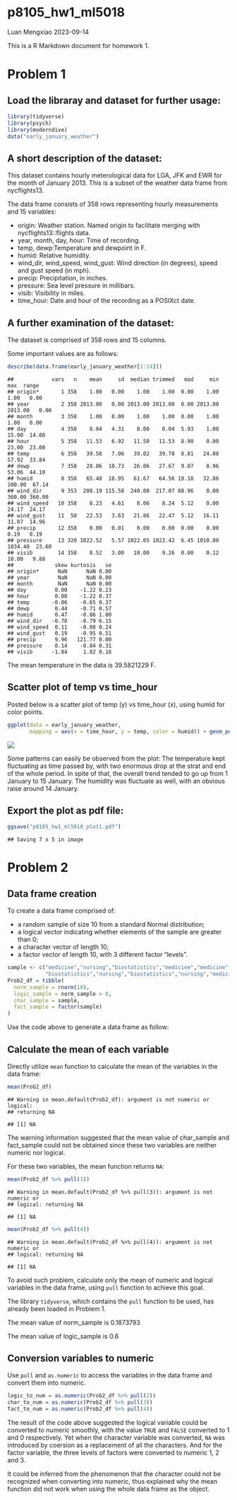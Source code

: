 p8105_hw1_ml5018
================
Luan Mengxiao
2023-09-14

This is a R Markdown document for homework 1.

# Problem 1

## Load the libraray and dataset for further usage:

``` r
library(tidyverse)
library(psych)
library(moderndive)
data("early_january_weather")
```

## A short description of the dataset:

This dataset contains hourly meterological data for LGA, JFK and EWR for
the month of January 2013. This is a subset of the weather data frame
from nycflights13.

The data frame consists of 358 rows representing hourly measurements and
15 variables:

- origin: Weather station. Named origin to facilitate merging with
  nycflights13::flights data.
- year, month, day, hour: Time of recording.
- temp, dewp:Temperature and dewpoint in F.
- humid: Relative humidity.
- wind_dir, wind_speed, wind_gust: Wind direction (in degrees), speed
  and gust speed (in mph).
- precip: Precipitation, in inches.
- pressure: Sea level pressure in millibars.
- visib: Visibility in miles.
- time_hour: Date and hour of the recording as a POSIXct date.

## A further examination of the dataset:

The dataset is comprised of 358 rows and 15 columns.

Some important values are as follows:

``` r
describe(data.frame(early_january_weather[1:14]))
```

    ##            vars   n    mean     sd  median trimmed   mad     min     max  range
    ## origin*       1 358    1.00   0.00    1.00    1.00  0.00    1.00    1.00   0.00
    ## year          2 358 2013.00   0.00 2013.00 2013.00  0.00 2013.00 2013.00   0.00
    ## month         3 358    1.00   0.00    1.00    1.00  0.00    1.00    1.00   0.00
    ## day           4 358    8.04   4.31    8.00    8.04  5.93    1.00   15.00  14.00
    ## hour          5 358   11.53   6.92   11.50   11.53  8.90    0.00   23.00  23.00
    ## temp          6 358   39.58   7.06   39.02   39.70  8.81   24.08   57.92  33.84
    ## dewp          7 358   28.06  10.73   26.06   27.67  9.07    8.96   53.06  44.10
    ## humid         8 358   65.48  18.95   61.67   64.56 18.18   32.86  100.00  67.14
    ## wind_dir      9 353  208.19 115.58  240.00  217.07 88.96    0.00  360.00 360.00
    ## wind_speed   10 358    8.23   4.61    8.06    8.24  5.12    0.00   24.17  24.17
    ## wind_gust    11  50   22.53   3.63   21.86   22.47  5.12   16.11   31.07  14.96
    ## precip       12 358    0.00   0.01    0.00    0.00  0.00    0.00    0.19   0.19
    ## pressure     13 320 1022.52   5.57 1022.05 1022.42  6.45 1010.80 1034.40  23.60
    ## visib        14 358    8.52   3.00   10.00    9.26  0.00    0.12   10.00   9.88
    ##             skew kurtosis   se
    ## origin*      NaN      NaN 0.00
    ## year         NaN      NaN 0.00
    ## month        NaN      NaN 0.00
    ## day         0.00    -1.22 0.23
    ## hour        0.00    -1.22 0.37
    ## temp       -0.06    -0.65 0.37
    ## dewp        0.44    -0.71 0.57
    ## humid       0.47    -0.86 1.00
    ## wind_dir   -0.78    -0.79 6.15
    ## wind_speed  0.11    -0.08 0.24
    ## wind_gust   0.19    -0.95 0.51
    ## precip      9.96   121.77 0.00
    ## pressure    0.14    -0.84 0.31
    ## visib      -1.84     1.82 0.16

The mean temperature in the data is 39.5821229 F.

## Scatter plot of temp vs time_hour

Posted below is a scatter plot of temp (y) vs time_hour (x), using humid
for color points.

``` r
ggplot(data = early_january_weather, 
       mapping = aes(x = time_hour, y = temp, color = humid)) + geom_point()
```

![](p8105_hw1_ml5018_files/figure-gfm/plotting-1.png)<!-- -->

Some patterns can easily be observed from the plot: The temperature kept
fluctuating as time passed by, with two enormous drop at the strat and
end of the whole period. In spite of that, the overall trend tended to
go up from 1 January to 15 January. The humidity was fluctuate as well,
with an obvious raise around 14 January.

## Export the plot as pdf file:

``` r
ggsave("p8105_hw1_ml5018_plot1.pdf")
```

    ## Saving 7 x 5 in image

# Problem 2

## Data frame creation

To create a data frame comprised of:

- a random sample of size 10 from a standard Normal distribution;
- a logical vector indicating whether elements of the sample are greater
  than 0;
- a character vector of length 10;
- a factor vector of length 10, with 3 different factor “levels”.

``` r
sample <- c("medicine","nursing","biostatistics","medicine","medicine",
            "biostatistics","nursing","biostatistics","nursing","medicine")
Prob2_df = tibble(
  norm_sample = rnorm(10),
  logic_sample = norm_sample > 0,
  char_sample = sample,
  fact_sample = factor(sample)
)
```

Use the code above to generate a data frame as follow:

## Calculate the mean of each variable

Directly utilize `mean` function to calculate the mean of the variables
in the data frame:

``` r
mean(Prob2_df)
```

    ## Warning in mean.default(Prob2_df): argument is not numeric or logical:
    ## returning NA

    ## [1] NA

The warning information suggested that the mean value of char_sample and
fact_sample could not be obtained since these two variables are neither
numeric nor logical.

For these two variables, the mean function returns `NA`:

``` r
mean(Prob2_df %>% pull(3))
```

    ## Warning in mean.default(Prob2_df %>% pull(3)): argument is not numeric or
    ## logical: returning NA

    ## [1] NA

``` r
mean(Prob2_df %>% pull(4))
```

    ## Warning in mean.default(Prob2_df %>% pull(4)): argument is not numeric or
    ## logical: returning NA

    ## [1] NA

To avoid such problem, calculate only the mean of numeric and logical
variables in the data frame, using `pull` function to achieve this goal.

The library `tidyverse`, which contains the `pull` function to be used,
has already been loaded in Problem 1.

The mean value of norm_sample is 0.1873793

The mean value of logic_sample is 0.6

## Conversion variables to numeric

Use `pull` and `as.numeric` to access the variables in the data frame
and convert them into numeric.

``` r
logic_to_num = as.numeric(Prob2_df %>% pull(2))
char_to_num = as.numeric(Prob2_df %>% pull(3))
fact_to_num = as.numeric(Prob2_df %>% pull(4))
```

The result of the code above suggested the logical variable could be
converted to numeric smoothly, with the value `TRUE` and `FALSE`
converted to 1 and 0 respectively. Yet when the character variable was
converted, `NA` was introduced by coersion as a replacement of all the
characters. And for the factor variable, the three levels of factors
were converted to numeric 1, 2 and 3.

It could be inferred from the phenomenon that the character could not be
recognized when converting into numeric, thus explained why the mean
function did not work when using the whole data frame as the object.
